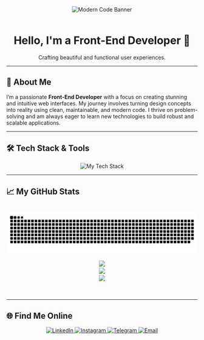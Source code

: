 <div align="center">
  <img src="https://images.unsplash.com/photo-1542831371-29b0f74f9713?q=80&w=2670&auto=format&fit=crop&ixlib=rb-4.0.3&ixid=M3wxMjA3fDB8MHxwaG90by1wYWdlfHx8fGVufDB8fHx8fA%3D%3D" alt="Modern Code Banner" />
</div>

<br>

<h1 align="center">Hello, I'm a Front-End Developer 👋</h1>
<p align="center">
  Crafting beautiful and functional user experiences.
</p>

---

## 🚀 About Me

I’m a passionate **Front-End Developer** with a focus on creating stunning and intuitive web interfaces. My journey involves turning design concepts into reality using clean, maintainable, and modern code. I thrive on problem-solving and am always eager to learn new technologies to build robust and scalable applications.

---

## 🛠️ Tech Stack & Tools

<p align="center">
  <img src="https://skillicons.dev/icons?i=html,css,js,ts,react,vue,angular,nextjs,nodejs,tailwind,bootstrap,sass,git,github,figma,vscode" alt="My Tech Stack" />
</p>

---

## 📈 My GitHub Stats

<br>

<div align="center">
  <picture>
    <source media="(prefers-color-scheme: dark)" srcset="https://raw.githubusercontent.com/platane/snk/output/github-contribution-grid-snake-dark.svg" />
    <source media="(prefers-color-scheme: light)" srcset="https://raw.githubusercontent.com/platane/snk/output/github-contribution-grid-snake.svg" />
    <img alt="github contribution grid snake animation" src="https://raw.githubusercontent.com/platane/snk/output/github-contribution-grid-snake-dark.svg" />
  </picture>

  ![](https://github-contributor-stats.vercel.app/api?username=arvinmaroufi&limit=5&theme=holi&combine_all_yearly_contributions=true)<br/>
  ![](https://github-readme-stats.vercel.app/api?username=arvinmaroufi&theme=holi&hide_border=false&include_all_commits=true&count_private=true)<br/>
  ![](https://github-readme-stats.vercel.app/api/top-langs/?username=arvinmaroufi&theme=holi&hide_border=false&include_all_commits=true&count_private=false&layout=compact)
</div>

<br>

---

## 🌐 Find Me Online

<div align="center">
  <a href="https://linkedin.com/in/arvinmaroufi" target="_blank">
    <img src="https://img.shields.io/badge/LinkedIn-0A66C2?style=for-the-badge&logo=linkedin&logoColor=white" alt="LinkedIn" />
  </a>
  <a href="https://instagram.com/arvinmaroufi.ir" target="_blank">
    <img src="https://img.shields.io/badge/Instagram-E4405F?style=for-the-badge&logo=instagram&logoColor=white" alt="Instagram" />
  </a>
  <a href="https://t.me/arvinmaroufi_ir" target="_blank">
    <img src="https://img.shields.io/badge/Telegram-2CA5E0?style=for-the-badge&logo=telegram&logoColor=white" alt="Telegram" />
  </a>
  <a href="mailto:arvinmaroufi.dev@gmail.com">
    <img src="https://img.shields.io/badge/Email-D14836?style=for-the-badge&logo=gmail&logoColor=white" alt="Email" />
  </a>
</div>